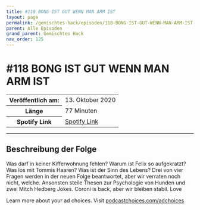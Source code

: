 ```yaml
---
title: #118 BONG IST GUT WENN MAN ARM IST
layout: page
permalink: /gemischtes-hack/episoden/118-BONG-IST-GUT-WENN-MAN-ARM-IST
parent: Alle Episoden
grand_parent: Gemischtes Hack
nav_order: 125
---
```


# #118 BONG IST GUT WENN MAN ARM IST
<table class="resp-table dcf-table dcf-table-responsive dcf-table-bordered dcf-table-striped dcf-w-100%">
                    <tbody>
                        <tr>
                            <th scope="row">Veröffentlich am:</th>
                            <td data-label="Veröffentlich am:">13. Oktober 2020</td>
                        </tr>
                        <tr>
                            <th scope="row">Länge </th>
                            <td data-label="Länge ">77 Minuten</td>
                        </tr><tr>
                                <th scope="row">Spotify Link</th>
                                <td data-label="Spotify Link"><a href="https://open.spotify.com/episode/6J34LV5fFAZHfgm2gMO6e5">Spotify Link</a></td>
                            </tr></tbody>
                </table>

***

## Beschreibung der Folge

<div>
<p>Was darf in keiner Kifferwohnung fehlen? Warum ist Felix so aufgekratzt? Was los mit Tommis Haaren? Was ist der Sinn des Lebens? Drei von vier Fragen werden in der neuen Folge beantwortet, aber wir verraten noch nicht, welche. Ansonsten steile Thesen zur Psychologie von Hunden und zwei Mitch Hedberg Jokes. Coroni is back, aber wir bleiben stabil. Love</p><p> </p><p>Learn more about your ad choices. Visit <a href="https://podcastchoices.com/adchoices">podcastchoices.com/adchoices</a></p>  
</div>


